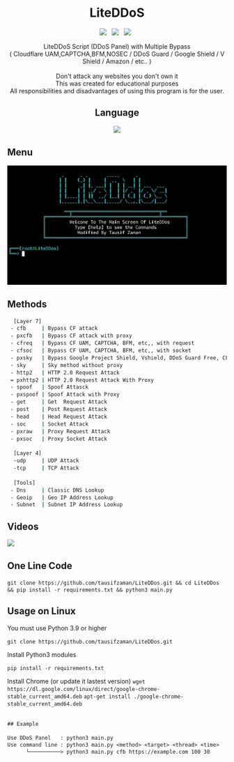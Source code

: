 <div align=center>
 
# LiteDDoS
 <p>
 <img src="https://img.shields.io/github/stars/tausifzaman/LiteDdos?color=%23DF0067&style=for-the-badge"/> &nbsp;
 <img src="https://img.shields.io/github/forks/tausifzaman/LiteDdos?color=%239999FF&style=for-the-badge"/> &nbsp;
 <img src="https://img.shields.io/github/license/tausifzaman/LiteDdos?color=%23E8E8E8&style=for-the-badge"/> &nbsp;
 
</p>
 LiteDDoS Script (DDoS Panel) with Multiple Bypass<br>( Cloudflare UAM,CAPTCHA,BFM,NOSEC / DDoS Guard / Google Shield / V Shield / Amazon / etc.. )<br/><br/>
 Don't attack any websites you don't own it<br/>
 This was created for educational purposes<br/>
 All responsibilities and disadvantages of using this program is for the user.
 

## Language</br>

 <img src="https://img.shields.io/badge/Python-FFDD00?style=for-the-badge&logo=python&logoColor=blue"/></br>
</div>

## Menu
![LiteDDos](https://raw.githubusercontent.com/tausifzaman/LiteDDos/refs/heads/main/screenshot.jpg)

## Methods

```sh
  [Layer 7]
 - cfb     | Bypass CF attack
 - pxcfb   | Bypass CF attack with proxy
 - cfreq   | Bypass CF UAM, CAPTCHA, BFM, etc,, with request
 - cfsoc   | Bypass CF UAM, CAPTCHA, BFM, etc,, with socket
 - pxsky   | Bypass Google Project Shield, Vshield, DDoS Guard Free, CF NoSec With Proxy
 - sky     | Sky method without proxy
 - http2   | HTTP 2.0 Request Attack 
 = pxhttp2 | HTTP 2.0 Request Attack With Proxy
 - spoof   | Spoof Attasck
 - pxspoof | Spoof Attack with Proxy
 - get     | Get  Request Attack
 - post    | Post Request Attack
 - head    | Head Request Attack
 - soc     | Socket Attack
 - pxraw   | Proxy Request Attack
 - pxsoc   | Proxy Socket Attack
 
  [Layer 4]
  -udp     | UDP Attack
  -tcp     | TCP Attack
  
  [Tools]
 - Dns     | Classic DNS Lookup
 - Geoip   | Geo IP Address Lookup
 - Subnet  | Subnet IP Address Lookup
```

## Videos
[![](https://user-images.githubusercontent.com/87601386/161339371-b6dfaa8f-1cf2-41d1-85c1-d82cdd98def1.png)](https://www.youtube.com/watch?v=MPKdfhPeLeE)

## One Line Code
```
git clone https://github.com/tausifzaman/LiteDDos.git && cd LiteDDos && pip install -r requirements.txt && python3 main.py 
```
## Usage on Linux

You must use Python 3.9 or higher
```
git clone https://github.com/tausifzaman/LiteDDos.git
```
Install Python3 modules
```
pip install -r requirements.txt
```
Install Chrome (or update it lastest version)
 ``` wget https://dl.google.com/linux/direct/google-chrome-stable_current_amd64.deb ```
 ``` apt-get install ./google-chrome-stable_current_amd64.deb ```



```

## Example

Use DDoS Panel   : python3 main.py
Use command line : python3 main.py <method> <target> <thread> <time>
      └──────────> python3 main.py cfb https://example.com 100 30
